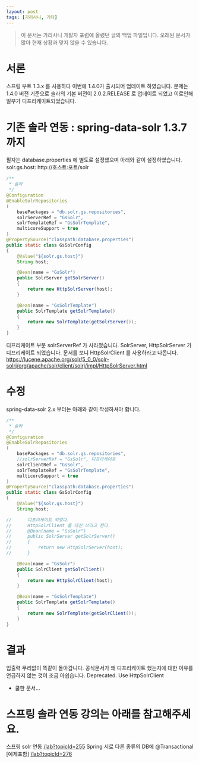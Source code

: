```yaml
---
layout: post
tags: [가리사니, 기타]
---
```


> 이 문서는 가리사니 개발자 포럼에 올렸던 글의 백업 파일입니다.
오래된 문서가 많아 현재 상황과 맞지 않을 수 있습니다.


# 서론
스프링 부트 1.3.x 를 사용하다 이번에 1.4.0가 출시되어 업데이트 하였습니다.
문제는 1.4.0 버전 기준으로 솔라의 기본 버전이 2.0.2.RELEASE 로 업데이트 되었고 이로인해 일부가 디프리케이트되었습니다.


# 기존 솔라 연동 : spring-data-solr 1.3.7 까지
필자는 database.properties 에 별도로 설정했으며 아래와 같이 설정하였습니다.
solr.gs.host: http://호스트:포트/solr
``` java
/**
 * 솔라
 */
@Configuration
@EnableSolrRepositories
(
	basePackages = "db.solr.gs.repositories",
	solrServerRef = "GsSolr",
	solrTemplateRef = "GsSolrTemplate",
	multicoreSupport = true
)
@PropertySource("classpath:database.properties")
public static class GsSolrConfig
{
	@Value("${solr.gs.host}")
	String host;

	@Bean(name = "GsSolr")
	public SolrServer getSolrServer()
	{
		return new HttpSolrServer(host);
	}

	@Bean(name = "GsSolrTemplate")
	public SolrTemplate getSolrTemplate()
	{
		return new SolrTemplate(getSolrServer());
	}
}
```
디프리케이트 부분
solrServerRef 가 사라졌습니다.
SolrServer, HttpSolrServer 가 디프리케이트 되었습니다.
문서를 보니 HttpSolrClient 를 사용하라고 나옵니다.
https://lucene.apache.org/solr/5_0_0/solr-solrj/org/apache/solr/client/solrj/impl/HttpSolrServer.html



# 수정
spring-data-solr 2.x 부터는 아래와 같이 작성하셔야 합니다.
``` java
/**
 * 솔라
 */
@Configuration
@EnableSolrRepositories
(
	basePackages = "db.solr.gs.repositories",
	//solrServerRef = "GsSolr", 디프리케이트
	solrClientRef = "GsSolr",
	solrTemplateRef = "GsSolrTemplate",
	multicoreSupport = true
)
@PropertySource("classpath:database.properties")
public static class GsSolrConfig
{
	@Value("${solr.gs.host}")
	String host;

//		디프리케이트 되었다.
//		HttpSolrClient 를 대신 쓰라고 한다.
//		@Bean(name = "GsSolr")
//		public SolrServer getSolrServer()
//		{
//			return new HttpSolrServer(host);
//		}

	@Bean(name = "GsSolr")
	public SolrClient getSolrClient()
	{
		return new HttpSolrClient(host);
	}

	@Bean(name = "GsSolrTemplate")
	public SolrTemplate getSolrTemplate()
	{
		return new SolrTemplate(getSolrClient());
	}
}
```


# 결과
입출력 무리없이 똑같이 돌아갑니다.
공식문서가 왜 디프리케이트 했는지에 대한 이유를 언급하지 않는 것이 조금 아쉽습니다.
Deprecated.
Use HttpSolrClient
- 쿨한 문서...


# 스프링 솔라 연동 강의는 아래를 참고해주세요.
스프링 solr 연동
[/lab?topicId=255](/lab?topicId=255)
Spring 서로 다른 종류의 DB에 @Transactional [예제포함]
[/lab?topicId=276](/lab?topicId=276)